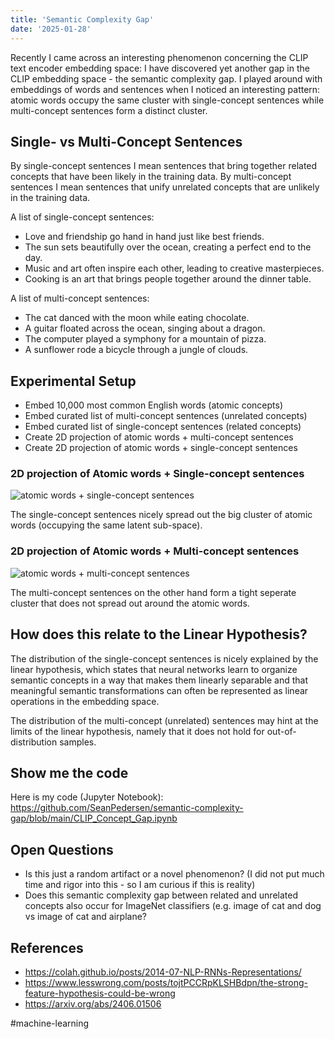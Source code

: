 ```yaml
---
title: 'Semantic Complexity Gap'
date: '2025-01-28'
---
```

Recently I came across an interesting phenomenon concerning the CLIP text encoder embedding space: I have discovered yet another gap in the CLIP embedding space - the semantic complexity gap. I played around with embeddings of words and sentences when I noticed an interesting pattern: atomic words occupy the same cluster with single-concept sentences while multi-concept sentences form a distinct cluster.

## Single- vs Multi-Concept Sentences

By single-concept sentences I mean sentences that bring together related concepts that have been likely in the training data. By multi-concept sentences I mean sentences that unify unrelated concepts that are unlikely in the training data.

A list of single-concept sentences:

- Love and friendship go hand in hand just like best friends.
- The sun sets beautifully over the ocean, creating a perfect end to the day.
- Music and art often inspire each other, leading to creative masterpieces.
- Cooking is an art that brings people together around the dinner table.

A list of multi-concept sentences:

- The cat danced with the moon while eating chocolate.
- A guitar floated across the ocean, singing about a dragon.
- The computer played a symphony for a mountain of pizza.
- A sunflower rode a bicycle through a jungle of clouds.

## Experimental Setup

- Embed 10,000 most common English words (atomic concepts)
- Embed curated list of multi-concept sentences (unrelated concepts)
- Embed curated list of single-concept sentences (related concepts)
- Create 2D projection of atomic words + multi-concept sentences
- Create 2D projection of atomic words + single-concept sentences

### 2D projection of Atomic words + Single-concept sentences

![atomic words + single-concept sentences](/images/words-single-concept-sentences-projection.png)

The single-concept sentences nicely spread out the big cluster of atomic words (occupying the same latent sub-space).

### 2D projection of Atomic words + Multi-concept sentences

![atomic words + multi-concept sentences](/images/words-multi-concept-sentences-projection.png)

The multi-concept sentences on the other hand form a tight seperate cluster that does not spread out around the atomic words.

## How does this relate to the Linear Hypothesis?

The distribution of the single-concept sentences is nicely explained by the linear hypothesis, which states that neural networks learn to organize semantic concepts in a way that makes them linearly separable and that meaningful semantic transformations can often be represented as linear operations in the embedding space.

The distribution of the multi-concept (unrelated) sentences may hint at the limits of the linear hypothesis, namely that it does not hold for out-of-distribution samples.

## Show me the code

Here is my code (Jupyter Notebook): <https://github.com/SeanPedersen/semantic-complexity-gap/blob/main/CLIP_Concept_Gap.ipynb>

## Open Questions

- Is this just a random artifact or a novel phenomenon? (I did not put much time and rigor into this - so I am curious if this is reality)
- Does this semantic complexity gap between related and unrelated concepts also occur for ImageNet classifiers (e.g. image of cat and dog vs image of cat and airplane?

## References

- <https://colah.github.io/posts/2014-07-NLP-RNNs-Representations/>
- <https://www.lesswrong.com/posts/tojtPCCRpKLSHBdpn/the-strong-feature-hypothesis-could-be-wrong>
- <https://arxiv.org/abs/2406.01506>

#machine-learning
